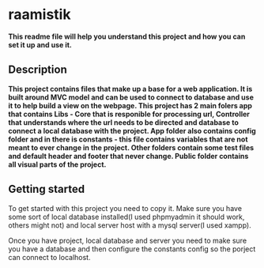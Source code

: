 # raamistik
**__This readme file will help you understand this project and how you can set it up and use it.__**
## Description
**__This project contains files that make up a base for a web application. It is built around MVC model and can be used to connect to database and use it to help build a view on the webpage. This project has 2 main folers app that contains Libs - Core that is responible for processing url, Controller that understands where the url needs to be directed and database to connect a local database with the project. App folder also contains config folder and in there is constants - this file contains variables that are not meant to ever change in the project. Other folders contain some test files and default header and footer that never change. Public folder contains all visual parts of the project.__**
## Getting started

 To get started with this project you need to copy it. Make sure you have some sort of local database installed(I used phpmyadmin it should work, others might not) and local server host with a mysql server(I used xampp).

Once you have project, local database and server you need to make sure you have a database and then configure the constants config so the porject can connect to localhost.





